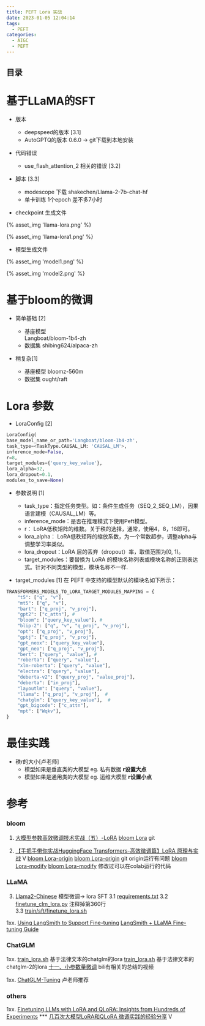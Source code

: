 ```yaml
---
title: PEFT Lora 实战
date: 2023-01-05 12:04:14
tags:
  - PEFT
categories:
  - AIGC  
  - PEFT
---
```


<p></p>
<!-- more -->



## 目录
<!-- toc -->

# 基于LLaMA的SFT
+ 版本
  + deepspeed的版本  [3.1]
  + AutoGPTQ的版本  0.6.0 -> git下载到本地安装
+ 代码错误
  + use_flash_attention_2 相关的错误 [3.2]
+ 脚本 [3.3]
  - modescope 下载 shakechen/Llama-2-7b-chat-hf
  - 单卡训练
    1个epoch 差不多7小时



+ checkpoint 生成文件

{% asset_img 'llama-lora.png' %}

{% asset_img 'llama-lora1.png' %}

+ 模型生成文件

{% asset_img 'model1.png' %}

{% asset_img 'model2.png' %}



# 基于bloom的微调
+ 简单基础  [2]
  - 基座模型  
    Langboat/bloom-1b4-zh 
  - 数据集
    shibing624/alpaca-zh
  
+ 稍复杂[1]
  - 基座模型 
    bloomz-560m 
  - 数据集
    ought/raft

# Lora 参数 
+ LoraConfig [2]
``` python
LoraConfig( 
base_model_name_or_path='Langboat/bloom-1b4-zh', 
task_type=<TaskType.CAUSAL_LM: 'CAUSAL_LM'>, 
inference_mode=False, 
r=8, 
target_modules={'query_key_value'}, 
lora_alpha=32, 
lora_dropout=0.1, 
modules_to_save=None)
```

+ 参数说明 [1]
    - task_type：指定任务类型。如：条件生成任务（SEQ_2_SEQ_LM），因果语言建模（CAUSAL_LM）等。
    - inference_mode：是否在推理模式下使用Peft模型。
    - r： LoRA低秩矩阵的维数。关于秩的选择，通常，使用4，8，16即可。
    - lora_alpha： LoRA低秩矩阵的缩放系数，为一个常数超参，调整alpha与调整学习率类似。
    - lora_dropout：LoRA 层的丢弃（dropout）率，取值范围为[0, 1)。
    - target_modules：要替换为 LoRA 的模块名称列表或模块名称的正则表达式。针对不同类型的模型，模块名称不一样.

+ target_modules [1]
在 PEFT 中支持的模型默认的模块名如下所示：
``` python
TRANSFORMERS_MODELS_TO_LORA_TARGET_MODULES_MAPPING = {
    "t5": ["q", "v"],
    "mt5": ["q", "v"],
    "bart": ["q_proj", "v_proj"],
    "gpt2": ["c_attn"], #
    "bloom": ["query_key_value"], #
    "blip-2": ["q", "v", "q_proj", "v_proj"],
    "opt": ["q_proj", "v_proj"],
    "gptj": ["q_proj", "v_proj"],
    "gpt_neox": ["query_key_value"],
    "gpt_neo": ["q_proj", "v_proj"],
    "bert": ["query", "value"], #
    "roberta": ["query", "value"],
    "xlm-roberta": ["query", "value"],
    "electra": ["query", "value"],
    "deberta-v2": ["query_proj", "value_proj"],
    "deberta": ["in_proj"],
    "layoutlm": ["query", "value"],
    "llama": ["q_proj", "v_proj"],  #
    "chatglm": ["query_key_value"],  #
    "gpt_bigcode": ["c_attn"],
    "mpt": ["Wqkv"],
}
```

# 最佳实践
+ 秩r的大小[卢老师]
  - 模型如果是垂直类的大模型
    eg. 私有数据
    **r设置大点**
  - 模型如果是通用类的大模型
    eg. 运维大模型
    **r设置小点**
    
# 参考
### bloom
1. [大模型参数高效微调技术实战（五）-LoRA](https://zhuanlan.zhihu.com/p/649315197)
   [bloom Lora](https://github.com/www6v/llm-action/blob/main/train/peft/clm/peft_lora_clm.ipynb) git
   
2. [【手把手带你实战HuggingFace Transformers-高效微调篇】LoRA 原理与实战](https://www.bilibili.com/video/BV13w411y7fq/) V
    [bloom Lora-origin](https://github.com/www6v/transformers-code/blob/master/03-PEFT/21-lora/chatbot_lora.ipynb)  [bloom Lora-origin](https://colab.research.google.com/github/www6v/transformers-code/blob/master/03-PEFT/21-lora/chatbot_lora.ipynb) git   origin运行有问题
    [bloom Lora-modify](https://github.com/www6v/transformers-code/blob/master/03-PEFT/21-lora/chatbot_lora%5Bworkable%5D.ipynb)  [bloom Lora-modify](https://colab.research.google.com/drive/1SNy35_CJOobe4AxAecMZJo4LX1TjXvTm) 修改过可以在colab运行的代码

### LLaMA
3. [Llama2-Chinese](https://github.com/www6v/Llama2-Chinese/tree/ww-workable) 模型微调-> lora SFT
3.1 [requirements.txt](https://github.com/www6v/Llama2-Chinese/blob/ww-workable/requirements.txt)
3.2 [finetune_clm_lora.py](https://github.com/www6v/Llama2-Chinese/blob/ww-workable/train/sft/finetune_clm_lora.py#L460C18-L460C19)  注释掉第360行   
3.3 [train/sft/finetune_lora.sh](https://github.com/www6v/Llama2-Chinese/blob/ww-workable/train/sft/finetune_lora.sh)

1xx. [Using LangSmith to Support Fine-tuning](https://blog.langchain.dev/using-langsmith-to-support-fine-tuning-of-open-source-llms/)
    [LangSmith + LLaMA Fine-tuning Guide](https://colab.research.google.com/drive/1tpywvzwOS74YndNXhI8NUaEfPeqOc7ub?usp=sharing&ref=blog.langchain.dev#scrollTo=v1tOYeVGtQKJ)

### ChatGLM

1xx. [train_lora.sh](https://github.com/www6v/fine-tuning-lab/blob/agiclass-v1/chatglm/train_lora.sh)  基于法律文本的chatglm的lora
[train_lora.sh](https://github.com/www6v/fine-tuning-lab/blob/agiclass-v1/chatglm2/train_lora.sh)  基于法律文本的chatglm-2的lora
[十一、小参数量微调](https://github.com/www6v/fullStackLLM/blob/master/08-fine-tuning/peft/index.ipynb)
bili有相关的总结的视频

1xx. [ChatGLM-Tuning](https://github.com/mymusise/ChatGLM-Tuning) 卢老师推荐

### others
1xx. [Finetuning LLMs with LoRA and QLoRA: Insights from Hundreds of Experiments](https://lightning.ai/pages/community/lora-insights/) ***
     [几百次大模型LoRA和QLoRA 微调实践的经验分享](https://www.bilibili.com/video/BV16u4y1a7MH/) V
